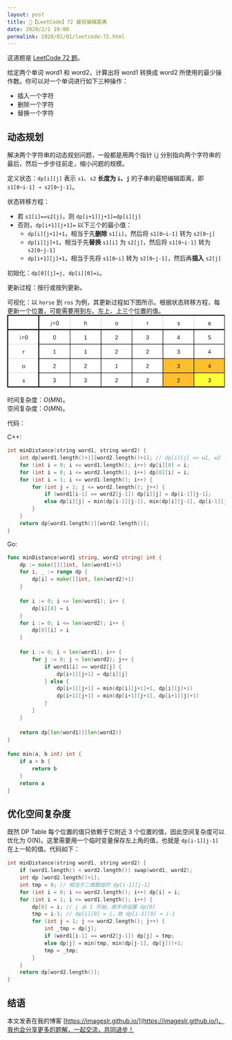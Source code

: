 ```yaml
---
layout: post
title: 📝【LeetCode】72 最短编辑距离
date: 2020/2/1 19:00
permalink: 2020/02/01/leetcode-72.html
---
```


这道题是 [LeetCode 72 题](https://leetcode-cn.com/problems/edit-distance/)。

给定两个单词 word1 和 word2，计算出将 word1 转换成 word2 所使用的最少操作数。你可以对一个单词进行如下三种操作：
* 插入一个字符
* 删除一个字符
* 替换一个字符

## 动态规划
解决两个字符串的动态规划问题，一般都是用两个指针 i,j 分别指向两个字符串的最后，然后一步步往前走，缩小问题的规模。

定义状态：`dp[i][j]` 表示 `s1`、`s2` **长度为 `i`、`j`** 的子串的最短编辑距离，即 `s1[0~i-1] → s2[0~j-1]`。

状态转移方程：
* 若 `s1[i]==s2[j]`，则 `dp[i+1][j+1]=dp[i][j]`
* 否则，`dp[i+1][j+1]=` 以下三个的最小值：
    * `dp[i][j+1]+1`，相当于先**删除** `s1[i]`，然后将 `s1[0~i-1]` 转为 `s2[0~j]`
    * `dp[i][j]+1`，相当于先**替换** `s1[i]` 为 `s2[j]`，然后将 `s1[0~i-1]` 转为 `s2[0~j-1]`
    * `dp[i+1][j]+1`，相当于先将 `s1[0~i]` 转为 `s2[0~j-1]`，然后再**插入** `s2[j]`

初始化：`dp[0][j]=j, dp[i][0]=i`。

更新过程：按行或按列更新。

可视化：以 `horse` 到 `ros` 为例，其更新过程如下图所示。根据状态转移方程，每更新一个位置，可能需要用到左、左上、上三个位置的值。
![-w456](/media/15805580498571.jpg)

时间复杂度：$O(MN)$。  
空间复杂度：$O(MN)$。 

代码：

C++:
```c++
int minDistance(string word1, string word2) {
    int dp[word1.length()+1][word2.length()+1]; // dp[i][j] => w1, w2 长度为 i, j 的编辑距离
    for (int i = 0; i <= word1.length(); i++) dp[i][0] = i;
    for (int i = 0; i <= word2.length(); i++) dp[0][i] = i;
    for (int i = 1; i <= word1.length(); i++) {
        for (int j = 1; j <= word2.length(); j++) {
            if (word1[i-1] == word2[j-1]) dp[i][j] = dp[i-1][j-1];
            else dp[i][j] = min(dp[i-1][j-1], min(dp[i][j-1], dp[i-1][j]))+1;
        }
    }
    return dp[word1.length()][word2.length()];
}
```

Go:
```go
func minDistance(word1 string, word2 string) int {
	dp := make([][]int, len(word1)+1)
	for i, _ := range dp {
		dp[i] = make([]int, len(word2)+1)
	}

	for i := 0; i <= len(word1); i++ {
		dp[i][0] = i
	}
	for i := 0; i <= len(word2); i++ {
		dp[0][i] = i
	}

	for i := 0; i < len(word1); i++ {
		for j := 0; j < len(word2); j++ {
			if word1[i] == word2[j] {
				dp[i+1][j+1] = dp[i][j]
			} else {
				dp[i+1][j+1] = min(dp[i][j+1]+1, dp[i][j]+1)
				dp[i+1][j+1] = min(dp[i+1][j+1], dp[i+1][j]+1)
			}
		}
	}

	return dp[len(word1)][len(word2)]
}

func min(a, b int) int {
	if a > b {
		return b
	}
	return a
}
```

## 优化空间复杂度
既然 DP Table 每个位置的值只依赖于它附近 3 个位置的值，因此空间复杂度可以优化为 O(N)。这里需要用一个临时变量保存左上角的值，也就是 `dp[i-1][j-1]` 在上一轮的值。代码如下：
```c++
int minDistance(string word1, string word2) {
    if (word1.length() < word2.length()) swap(word1, word2);
    int dp [word2.length()+1];
    int tmp = 0; // 相当于二维数组的 dp[i-1][j-1]
    for (int i = 0; i <= word2.length(); i++) dp[i] = i;
    for (int i = 1; i <= word1.length(); i++) {
        dp[0] = i; // j 从 1 开始，故手动设置 dp[0]
        tmp = i-1; // dp[i][0] = i，故 dp[i-1][0] = i-1
        for (int j = 1; j <= word2.length(); j++) {
            int _tmp = dp[j];
            if (word1[i-1] == word2[j-1]) dp[j] = tmp;
            else dp[j] = min(tmp, min(dp[j-1], dp[j]))+1;
            tmp = _tmp;
        }
    }
    return dp[word2.length()];
}
```

## 结语
本文发表在我的博客 [https://imageslr.github.io/](https://imageslr.github.io/)。我也会分享更多的题解，一起交流，共同进步！